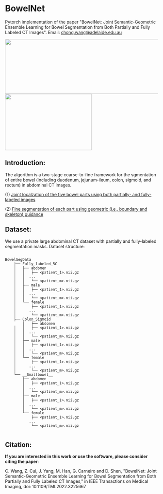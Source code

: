 # BowelNet


Pytorch implementation of the paper "BowelNet: Joint Semantic-Geometric Ensemble Learning for Bowel Segmentation from Both Partially and Fully Labeled CT Images". Email: chong.wang@adelaide.edu.au

<img width="515" height="180" src="https://github.com/runningcw/BowelNet/blob/master/bowel_fineseg/arch/pipeline.png"/></dev>
<img width="285" height="185" src="https://github.com/runningcw/BowelNet/blob/master/bowel_fineseg/arch/segmentors.png"/></dev>


## Introduction:

The algorithm is a two-stage coarse-to-fine framework for the sgmentation of entire bowel (including duodenum, jejunum-ileum, colon, sigmoid, and rectum) in abdominal CT images. 

(1) [Joint localzation of the five bowel parts using both partially- and fully-labeled images](https://github.com/runningcw/BowelNet/tree/master/bowel_coarseseg)

(2) [Fine segmentation of each part using geometric (i.e., boundary and skeleton) guidance](https://github.com/runningcw/BowelNet/tree/master/bowel_fineseg)


## Dataset:

We use a private large abdominal CT dataset with partially and fully-labeled segmentation masks. Dataset structure:

```

BowelSegData
	├── Fully_labeled_5C
	│	├── abdomen
	│	│   ├── <patient_1>.nii.gz
	│	│  ...
	│	│   └── <patient_m>.nii.gz
	│	├── male
	│	│   ├── <patient_1>.nii.gz
	│	│  ...
	│	│   └── <patient_m>.nii.gz
	│	└── female
	│	    ├── <patient_1>.nii.gz
	│	   ...
	│	    └── <patient_m>.nii.gz
	├── Colon_Sigmoid
        │	├── abdomen
	│	│   ├── <patient_1>.nii.gz
	│	│  ...
	│	│   └── <patient_m>.nii.gz
	│	├── male
	│	│   ├── <patient_1>.nii.gz
	│	│  ...
	│	│   └── <patient_m>.nii.gz
	│	└── female
	│	    ├── <patient_1>.nii.gz
	│	   ...
	│	    └── <patient_m>.nii.gz
	└── __Smallbowel__
	 	├── abdomen
	 	│   ├── <patient_1>.nii.gz
	 	│  ...
	 	│   └── <patient_m>.nii.gz
	 	├── male
	 	│   ├── <patient_1>.nii.gz
	  	│  ...
	 	│   └── <patient_m>.nii.gz
	 	└── female
	 	    ├── <patient_1>.nii.gz
	 	   ...
	 	    └── <patient_m>.nii.gz
		
```

## Citation:
__If you are interested in this work or use the software, please consider citing the paper__:

C. Wang, Z. Cui, J. Yang, M. Han, G. Carneiro and D. Shen, "BowelNet: Joint Semantic-Geometric Ensemble Learning for Bowel Segmentation from Both Partially and Fully Labeled CT Images," in IEEE Transactions on Medical Imaging, doi: 10.1109/TMI.2022.3225667

